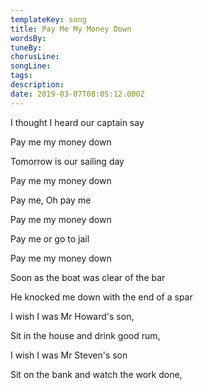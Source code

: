 ```yaml
---
templateKey: song
title: Pay Me My Money Down  
wordsBy:
tuneBy:
chorusLine:
songLine:
tags:
description:
date: 2019-03-07T08:05:12.000Z
---
```

I thought I heard our captain say

Pay me my money down

Tomorrow is our sailing day

Pay me my money down

Pay me, Oh pay me

Pay me my money down

Pay me or go to jail

Pay me my money down

Soon as the boat was clear of the bar

He knocked me down with the end of a spar

I wish I was Mr Howard\'s son,

Sit in the house and drink good rum,

I wish I was Mr Steven\'s son

Sit on the bank and watch the work done,
